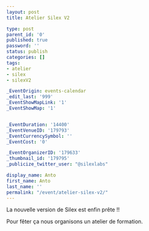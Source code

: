 ```yaml
---
layout: post
title: Atelier Silex V2

type: post
parent_id: '0'
published: true
password: ''
status: publish
categories: []
tags:
- atelier
- silex
- silexV2

_EventOrigin: events-calendar
_edit_last: '999'
_EventShowMapLink: '1'
_EventShowMap: '1'


_EventDuration: '14400'
_EventVenueID: '179793'
_EventCurrencySymbol: ''
_EventCost: '0'

_EventOrganizerID: '179633'
_thumbnail_id: '179795'
_publicize_twitter_user: "@silexlabs"

display_name: Anto
first_name: Anto
last_name: ''
permalink: "/event/atelier-silex-v2/"
---
```


La nouvelle version de Silex est enfin prête !!

Pour fêter ça nous organisons un atelier de formation.